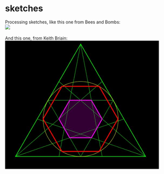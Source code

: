 # sketches
Processing sketches, like this one from Bees and Bombs: <br>
<img src = 'cube.gif'> <br><br>
And this one, from Keith Briain: <br>
<img src = 'TriangleTrisection.jpg'>
